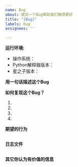 ```yaml
---
name: Bug
about: 提交一个Bug帮助我们做得更好
title: "[Bug]"
labels: bug
assignees: ''

---
```


**运行环境:**

- 操作系统：
- Python解释器版本：
- 星之子版本：

**用一句话描述这个Bug**

**如何复现这个Bug？**

1.
2.
3.
4.

**期望的行为**

```
```

**日志文件**

```txt
```

**其它你认为有价值的信息**
